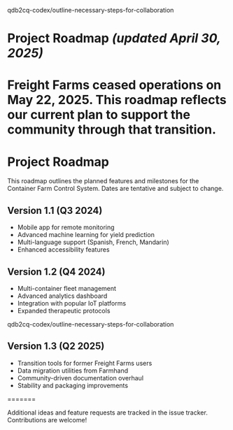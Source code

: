 qdb2cq-codex/outline-necessary-steps-for-collaboration
# Project Roadmap *(updated April&nbsp;30, 2025)*

Freight Farms ceased operations on **May&nbsp;22, 2025**. This roadmap reflects our current plan to support the community through that transition.
=======
# Project Roadmap

This roadmap outlines the planned features and milestones for the Container Farm Control System. Dates are tentative and subject to change.


## Version 1.1 (Q3 2024)
- Mobile app for remote monitoring
- Advanced machine learning for yield prediction
- Multi-language support (Spanish, French, Mandarin)
- Enhanced accessibility features

## Version 1.2 (Q4 2024)
- Multi-container fleet management
- Advanced analytics dashboard
- Integration with popular IoT platforms
- Expanded therapeutic protocols

qdb2cq-codex/outline-necessary-steps-for-collaboration
## Version 1.3 (Q2 2025)
- Transition tools for former Freight Farms users
- Data migration utilities from Farmhand
- Community-driven documentation overhaul
- Stability and packaging improvements

=======

Additional ideas and feature requests are tracked in the issue tracker. Contributions are welcome!
